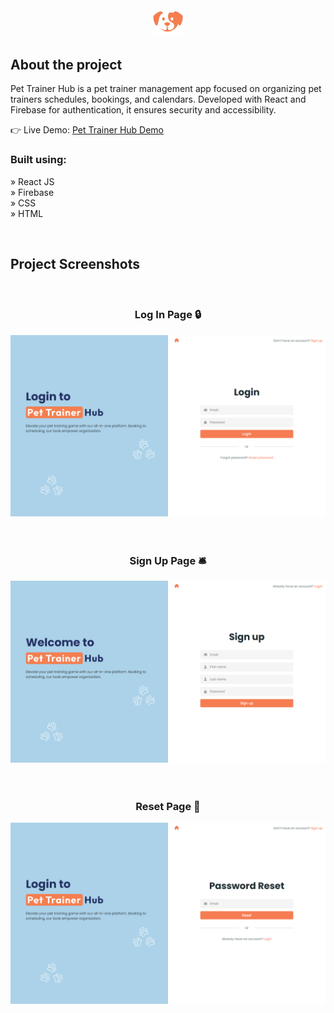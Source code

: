 <div align='center'><img style="width:10%" src='./src/pages/images/logosmall.png'/></div>

<h2>About the project</h2>

<p>Pet Trainer Hub is a pet trainer management app focused on organizing pet trainers schedules, bookings, and calendars. Developed with React and Firebase for authentication, it ensures security and accessibility.

</p>

👉 Live Demo: <a href='https://pettrainerhub.vercel.app' target="_blank" >Pet Trainer Hub Demo</a>

<h3>Built using:</h3>

» React JS <br>
» Firebase <br>
» CSS <br>
» HTML<br>

<br>

<h2>Project Screenshots</h2>
<br>

<h3 align='center'>Log In Page 🔒</h3>
<div align='center'>
  <img src='./readme/log.png'/>
</div>
<br><br>
<h3 align='center'>Sign Up Page 🛎️</h3>
<div align='center'>
  <img src='./readme/sign.png'/>
</div>
<br><br>
<h3 align='center'>Reset Page 🦾</h3>
<div align='center'>
  <img src='./readme/reset.png'/>
</div>
<br><br>
